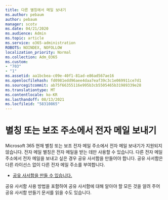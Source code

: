 ```yaml
---
title: 다른 별칭에서 메일 보내기
ms.author: pebaum
author: pebaum
manager: scotv
ms.date: 04/21/2020
ms.audience: Admin
ms.topic: article
ms.service: o365-administration
ROBOTS: NOINDEX, NOFOLLOW
localization_priority: Normal
ms.collection: Adm_O365
ms.custom:
- "703"
- "1"
ms.assetid: aa1bcbea-c09e-40f1-81ad-e86ad567ae16
ms.openlocfilehash: fd0981edd96aee4daa7eaf39c3c1e069911ce7d1
ms.sourcegitcommit: ab75f66355116e995b3cb5505465b31989339e28
ms.translationtype: MT
ms.contentlocale: ko-KR
ms.lasthandoff: 08/13/2021
ms.locfileid: "58310865"
---
```

# <a name="send-email-from-an-alias-or-secondary-address"></a>별칭 또는 보조 주소에서 전자 메일 보내기

Microsoft 365 현재 별칭 또는 보조 전자 메일 주소에서 전자 메일 보내기가 지원되지 않습니다. 전자 메일 별칭은 전자 메일을 받는 데만 사용할 수 있습니다. 다른 전자 메일 주소에서 전자 메일을 보내고 싶은 경우 공유 사서함을 만들어야 합니다. 공유 사서함은 다른 라이선스 없이 다른 전자 메일 주소를 부여합니다.
  
- [공유 사서함을 만들 수 있습니다.](https://portal.office.com/AdminPortal/Home#/AssistedGuide/addemailoptions)

공유 사서함 사용 [](https://docs.microsoft.com/microsoft-365/admin/email/create-a-shared-mailbox) 방법을 포함하여 공유 사서함에 대해 알아야 할 모든 것을 알려 주어 공유 사서함 만들기 문서를 읽을 수도 있습니다.